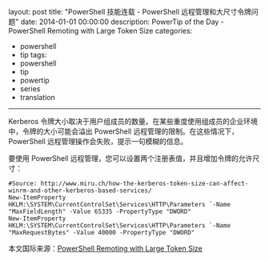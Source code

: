 ﻿layout: post
title: "PowerShell 技能连载 - PowerShell 远程管理和大尺寸令牌问题"
date: 2014-01-01 00:00:00
description: PowerTip of the Day - PowerShell Remoting with Large Token Size
categories:
- powershell
- tip
tags:
- powershell
- tip
- powertip
- series
- translation
---
Kerberos 令牌大小取决于用户组成员的数量。在某些重度使用组成员的企业环境中，令牌的大小可能会溢出 PowerShell 远程管理的限制。在这些情况下，PowerShell 远程管理操作会失败，提示一句模糊的信息。

要使用 PowerShell 远程管理，您可以设置两个注册表值，并且增加令牌的允许尺寸：

	#Source: http://www.miru.ch/how-the-kerberos-token-size-can-affect-winrm-and-other-kerberos-based-services/
	New-ItemProperty HKLM:\SYSTEM\CurrentControlSet\Services\HTTP\Parameters `-Name "MaxFieldLength" -Value 65335 -PropertyType "DWORD"
	New-ItemProperty HKLM:\SYSTEM\CurrentControlSet\Services\HTTP\Parameters `-Name "MaxRequestBytes" -Value 40000 -PropertyType "DWORD"

<!--more-->
本文国际来源：[PowerShell Remoting with Large Token Size](http://community.idera.com/powershell/powertips/b/tips/posts/powershell-remoting-with-large-token-size)
